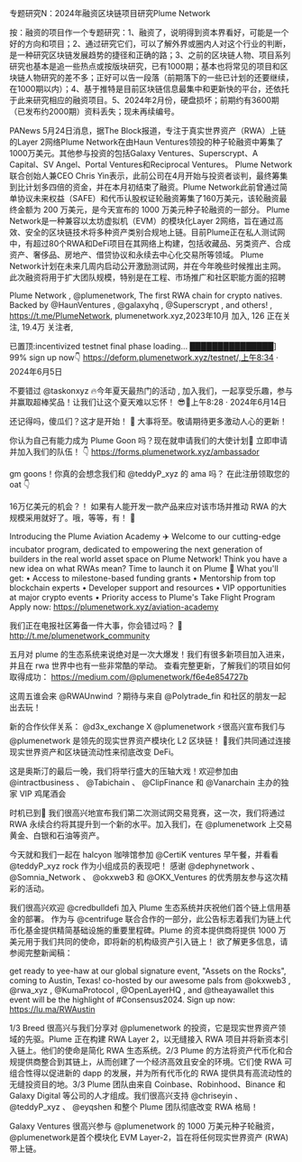 专题研究N：2024年融资区块链项目研究Plume Network


按：融资的项目作一个专题研究：1、融资了，说明得到资本界看好，可能是一个好的方向和项目；2、通过研究它们，可以了解外界或圈内人对这个行业的判断，是一种研究区块链发展趋势的捷径和正确的路；3、之前的区块链人物、项目系列研究也基本是追一些热点或按版块研究，已有1000期；基本也将常见的项目和区块链人物研究的差不多；正好可以告一段落（前期落下的一些已计划的还要继续，在1000期以内）；4、基于推特是目前区块链信息最集中和更新快的平台，还依托于此来研究相应的融资项目。5、2024年2月份，硬盘损坏；前期约有3600期（已发布约2000期）资料丢失；现未再续编号。

PANews 5月24日消息，据The Block报道，专注于真实世界资产（RWA）上链的Layer 2网络Plume Network在由Haun Ventures领投的种子轮融资中筹集了1000万美元。其他参与投资的包括Galaxy Ventures、Superscrypt、A Capital、SV Angel、Portal Ventures和Reciprocal Ventures。
Plume Network联合创始人兼CEO Chris Yin表示，此前公司在4月开始与投资者谈判，最终筹集到比计划多四倍的资金，并在本月初结束了融资。Plume Network此前曾通过简单协议未来权益（SAFE）和代币认股权证轮融资筹集了160万美元，该轮融资最终金额为 200 万美元，是今天宣布的 1000 万美元种子轮融资的一部分。
Plume Network是一种兼容以太坊虚拟机（EVM）的模块化Layer 2网络，旨在通过高效、安全的区块链技术将多种资产类别合规地上链。目前Plume正在私人测试网中，有超过80个RWA和DeFi项目在其网络上构建，包括收藏品、另类资产、合成资产、奢侈品、房地产、借贷协议和永续去中心化交易所等领域。
Plume Network计划在未来几周内启动公开激励测试网，并在今年晚些时候推出主网。此次融资将用于扩大团队规模，特别是在工程、市场推广和社区职能方面的招聘

Plume Network
,
@plumenetwork,
The first RWA chain for crypto natives. Backed by 
@HaunVentures
, 
@galaxyhq
, 
@Superscrypt
, and others!
,
https://t.me/PlumeNetwork,
plumenetwork.xyz,2023年10月 加入,
126 正在关注,
19.4万 关注者,


已置顶:incentivized testnet final phase loading…
███████████████] 99%
sign up now👇
https://deform.plumenetwork.xyz/testnet/,上午8:34 · 2024年6月5日

不要错过
@taskonxyz
 🔥今年夏天最热门的活动
,
加入我们，一起享受乐趣，参与并赢取超棒奖品！让我们让这个夏天难以忘怀！ 😎🌴上午8:28 · 2024年6月14日

还记得吗，傻瓜们？这才是开始！ 🚀
大事将至。敬请期待更多激动人心的更新！ 

你认为自己有能力成为 Plume Goon 吗？现在就申请我们的大使计划🤪
立即申请并加入我们的队伍！ 👇
https://forms.plumenetwork.xyz/ambassador

gm goons！你真的会想念我们和
@teddyP_xyz
的 ama 吗？
在此注册领取您的 oat 👇

16万亿美元的机会？！
如果有人能开发一款产品来应对该市场并推动 RWA 的大规模采用就好了。哦，等等，有！ 👀

Introducing the Plume Aviation Academy ✈️
Welcome to our cutting-edge incubator program, dedicated to empowering the next generation of builders in the real world asset space on Plume Network! Think you have a new idea on what RWAs mean? Time to launch it on Plume 🛫
What you'll get:
• Access to milestone-based funding grants
• Mentorship from top blockchain experts
• Developer support and resources
• VIP opportunities at major crypto events
• Priority access to Plume's Take Flight Program
Apply now: https://plumenetwork.xyz/aviation-academy

我们正在电报社区筹备一件大事，你会错过吗？
🔗 http://t.me/plumenetwork_community

五月对 plume 的生态系统来说绝对是一次大爆发！我们有很多新项目加入进来，并且在 rwa 世界中也有一些非常酷的举动。
查看完整更新，了解我们的项目如何取得成功：
https://medium.com/@plumenetwork/f6e4e854727b


这周五谁会来
@RWAUnwind
 ？期待与来自
@Polytrade_fin
和社区的朋友一起出去玩！

新的合作伙伴关系： 
@d3x_exchange
 X 
@plumenetwork
⚡️很高兴宣布我们与
@plumenetwork
是领先的现实世界资产模块化 L2 区块链！
🤝我们共同通过连接现实世界资产和区块链流动性来彻底改变 DeFi。

这是奥斯汀的最后一晚，我们将举行盛大的压轴大戏！欢迎参加由
@intractbusiness
 、 
@Tabichain
 、 
@ClipFinance
和
@Vanarchain
主办的独家 VIP 鸡尾酒会

时机已到🤝
我们很高兴地宣布我们第二次测试网交易竞赛，这一次，我们将通过 RWA 永续合约将其提升到一个新的水平。加入我们，在
@plumenetwork
上交易黄金、白银和石油等资产。

今天就和我们一起在 halcyon 咖啡馆参加
@CertiK
 ventures 早午餐，并看看
@teddyP_xyz
 rock 作为小组成员的表现吧！
感谢
@dephynetwork
 、 
@Somnia_Network
 、 
@okxweb3
和
@OKX_Ventures
的优秀朋友参与这次精彩的活动。

我们很高兴欢迎
@credbulldefi
加入 Plume 生态系统并庆祝他们首个链上信用基金的部署。
作为与
@centrifuge
联合合作的一部分，此公告标志着我们为链上代币化基金提供精简基础设施的重要里程碑。Plume 的资本提供商将提供 1000 万美元用于我们共同的使命，即将新的机构级资产引入链上！
欲了解更多信息，请参阅完整新闻稿：

get ready to yee-haw at our global signature event, "Assets on the Rocks", coming to Austin, Texas! co-hosted by our awesome pals from 
@okxweb3
, 
@rwa_xyz
, 
@KumaProtocol
, 
@OpenLayerHQ
, and 
@theayawallet
 this event will be the highlight of #Consensus2024.
Sign up now: https://lu.ma/RWAustin

1/3 Breed 很高兴与我们分享对
@plumenetwork
的投资，它是现实世界资产领域的先驱。Plume 正在构建 RWA Layer 2，以无缝接入 RWA 项目并将新资本引入链上。他们的使命是简化 RWA 生态系统。2/3 Plume 的方法将资产代币化和合规提供商整合到其链上，从而创建了一个经济高效且安全的环境。它们使 RWA 可组合性得以促进新的 dapp 的发展，并为所有代币化的 RWA 提供具有高流动性的无缝投资目的地。3/3 Plume 团队由来自 Coinbase、Robinhood、Binance 和 Galaxy Digital 等公司的人才组成。我们很高兴支持
@chriseyin
 、 
@teddyP_xyz
 、 
@eyqshen
和整个 Plume 团队彻底改变 RWA 格局！

Galaxy Ventures 很高兴参与 
@plumenetwork
 的 1000 万美元种子轮融资， @plumenetwork是首个模块化 EVM Layer-2，旨在将任何现实世界资产 (RWA) 带上链。